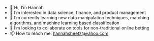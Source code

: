 - 👋 Hi, I’m Hannah
- 👀 I’m interested in data science, finance, and product management
- 🌱 I’m currently learning new data manipulation techniques, matching algorithms, and machine learning based classification
- 💞️ I’m looking to collaborate on tools for non-traditional online betting
- 📫 How to reach me: hannahsheetz@yahoo.com

<!---
hsheetz/hsheetz is a ✨ special ✨ repository because its `README.md` (this file) appears on your GitHub profile.
You can click the Preview link to take a look at your changes.
--->
